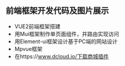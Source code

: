## 前端框架开发代码及图片展示
* VUE2前端框架搭建
* 用Mui框架制作单页面组件，并路由实现访问
* 用Element-ui框架设计基于PC端的网站设计
* Mpvue框架
* 在https://www.dcloud.io/下载商城插件
